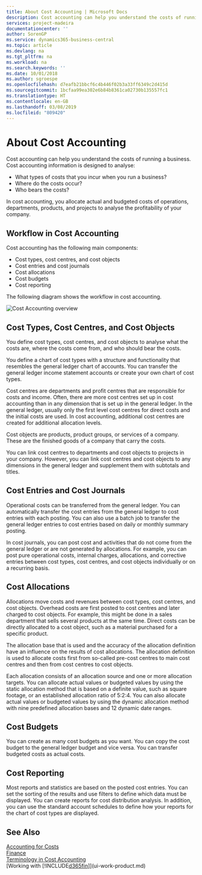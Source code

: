 ```yaml
---
title: About Cost Accounting | Microsoft Docs
description: Cost accounting can help you understand the costs of running a business.
services: project-madeira
documentationcenter: ''
author: SorenGP
ms.service: dynamics365-business-central
ms.topic: article
ms.devlang: na
ms.tgt_pltfrm: na
ms.workload: na
ms.search.keywords: ''
ms.date: 10/01/2018
ms.author: sgroespe
ms.openlocfilehash: d7eafb21bbcf6c4b446f02b3a33ff6349c2d415d
ms.sourcegitcommit: 1bcfaa99ea302e6b84b8361ca02730b135557fc1
ms.translationtype: HT
ms.contentlocale: en-GB
ms.lasthandoff: 03/08/2019
ms.locfileid: "809420"
---
```

# <a name="about-cost-accounting"></a>About Cost Accounting
Cost accounting can help you understand the costs of running a business. Cost accounting information is designed to analyse:  

-   What types of costs that you incur when you run a business?  
-   Where do the costs occur?  
-   Who bears the costs?  

In cost accounting, you allocate actual and budgeted costs of operations, departments, products, and projects to analyse the profitability of your company.  

## <a name="workflow-in-cost-accounting"></a>Workflow in Cost Accounting  
Cost accounting has the following main components:  

-   Cost types, cost centres, and cost objects  
-   Cost entries and cost journals  
-   Cost allocations  
-   Cost budgets
-   Cost reporting  

The following diagram shows the workflow in cost accounting.  

![Cost Accounting overview](media/costaccountingoverview.png "CostAccountingOverview")  

## <a name="cost-types-cost-centers-and-cost-objects"></a>Cost Types, Cost Centres, and Cost Objects  
You define cost types, cost centres, and cost objects to analyse what the costs are, where the costs come from, and who should bear the costs.  

You define a chart of cost types with a structure and functionality that resembles the general ledger chart of accounts. You can transfer the general ledger income statement accounts or create your own chart of cost types.  

Cost centres are departments and profit centres that are responsible for costs and income. Often, there are more cost centres set up in cost accounting than in any dimension that is set up in the general ledger. In the general ledger, usually only the first level cost centres for direct costs and the initial costs are used. In cost accounting, additional cost centres are created for additional allocation levels.  

Cost objects are products, product groups, or services of a company. These are the finished goods of a company that carry the costs.  

You can link cost centres to departments and cost objects to projects in your company. However, you can link cost centres and cost objects to any dimensions in the general ledger and supplement them with subtotals and titles.  

## <a name="cost-entries-and-cost-journals"></a>Cost Entries and Cost Journals  
Operational costs can be transferred from the general ledger. You can automatically transfer the cost entries from the general ledger to cost entries with each posting. You can also use a batch job to transfer the general ledger entries to cost entries based on daily or monthly summary posting.  

In cost journals, you can post cost and activities that do not come from the general ledger or are not generated by allocations. For example, you can post pure operational costs, internal charges, allocations, and corrective entries between cost types, cost centres, and cost objects individually or on a recurring basis.  

## <a name="cost-allocations"></a>Cost Allocations  
Allocations move costs and revenues between cost types, cost centres, and cost objects. Overhead costs are first posted to cost centres and later charged to cost objects. For example, this might be done in a sales department that sells several products at the same time. Direct costs can be directly allocated to a cost object, such as a material purchased for a specific product.  

The allocation base that is used and the accuracy of the allocation definition have an influence on the results of cost allocations. The allocation definition is used to allocate costs first from so-called pre-cost centres to main cost centres and then from cost centres to cost objects.  

Each allocation consists of an allocation source and one or more allocation targets. You can allocate actual values or budgeted values by using the static allocation method that is based on a definite value, such as square footage, or an established allocation ratio of 5:2:4. You can also allocate actual values or budgeted values by using the dynamic allocation method with nine predefined allocation bases and 12 dynamic date ranges.  

## <a name="cost-budgets"></a>Cost Budgets  
You can create as many cost budgets as you want. You can copy the cost budget to the general ledger budget and vice versa. You can transfer budgeted costs as actual costs.  

## <a name="cost-reporting"></a>Cost Reporting  
Most reports and statistics are based on the posted cost entries. You can set the sorting of the results and use filters to define which data must be displayed. You can create reports for cost distribution analysis. In addition, you can use the standard account schedules to define how your reports for the chart of cost types are displayed.  

## <a name="see-also"></a>See Also  
 [Accounting for Costs](finance-manage-cost-accounting.md)  
 [Finance](finance.md)   
 [Terminology in Cost Accounting](finance-terminology-in-cost-accounting.md)  
 [Working with [!INCLUDE[d365fin](includes/d365fin_md.md)]](ui-work-product.md)

